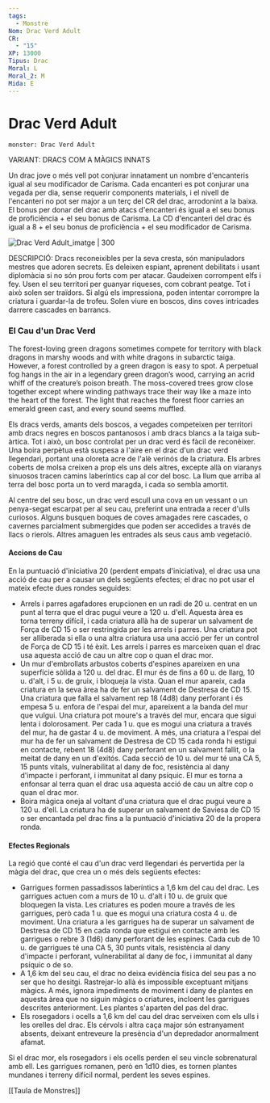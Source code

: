 ```yaml
---
tags:
  - Monstre
Nom: Drac Verd Adult
CR:
  - "15"
XP: 13000
Tipus: Drac
Moral: L
Moral_2: M
Mida: E
---
```

# Drac Verd Adult

```statblock
monster: Drac Verd Adult
```

VARIANT: DRACS COM A MÀGICS INNATS

Un drac jove o més vell pot conjurar innatament un nombre d'encanteris igual al seu modificador de Carisma. Cada encanteri es pot conjurar una vegada per dia, sense requerir components materials, i el nivell de l'encanteri no pot ser major a un terç del CR del drac, arrodonint a la baixa. El bonus per donar del drac amb atacs d'encanteri és igual a el seu bonus de proficiència + el seu bonus de Carisma. La CD d'encanteri del drac és igual a 8 + el seu bonus de proficiència + el seu modificador de Carisma.

![Drac Verd Adult_imatge |  300](https://i.pinimg.com/originals/00/10/02/001002cebdd0c51ac11c1f7f8cf98eec.png)

DESCRIPCIÓ: 
Dracs reconeixibles per la seva cresta, són manipuladors mestres que adoren secrets. Es deleixen espiant, aprenent debilitats i usant diplomàcia si no són prou forts com per atacar. Gaudeixen corrompent elfs i fey. Usen el seu territori per guanyar riqueses, com cobrant peatge. Tot i això solen ser traïdors. Si algú els impressiona, poden intentar corrompre la criatura i guardar-la de trofeu. Solen viure en boscos, dins coves intricades darrere cascades en barrancs.
### El Cau d'un Drac Verd

The forest-loving green dragons sometimes compete for territory with black dragons in marshy woods and with white dragons in subarctic taiga. However, a forest controlled by a green dragon is easy to spot. A perpetual fog hangs in the air in a legendary green dragon’s wood, carrying an acrid whiff of the creature’s poison breath. The moss-covered trees grow close together except where winding pathways trace their way like a maze into the heart of the forest. The light that reaches the forest floor carries an emerald green cast, and every sound seems muffled.

Els dracs verds, amants dels boscos, a vegades competeixen per territori amb dracs negres en boscos pantanosos i amb dracs blancs a la taiga sub-àrtica. Tot i això, un bosc controlat per un drac verd és fàcil de reconèixer. Una boira perpètua està suspesa a l'aire en el drac d'un drac verd llegendari, portant una oloreta acre de l'alè verinós de la criatura. Els arbres coberts de molsa creixen a prop els uns dels altres, excepte allà on viaranys sinuosos tracen camins laberíntics cap al cor del bosc. La llum que arriba al terra del bosc porta un to verd maragda, i cada so sembla amortit.

Al centre del seu bosc, un drac verd escull una cova en un vessant o un penya-segat escarpat per al seu cau, preferint una entrada a recer d'ulls curiosos. Alguns busquen boques de coves amagades rere cascades, o cavernes parcialment submergides que poden ser accedides a través de llacs o rierols. Altres amaguen les entrades als seus caus amb vegetació.
#### Accions de Cau

En la puntuació d'iniciativa 20 (perdent empats d'iniciativa), el drac usa una acció de cau per a causar un dels següents efectes; el drac no pot usar el mateix efecte dues rondes seguides:

- Arrels i parres agafadores erupcionen en un radi de 20 u. centrat en un punt al terra que el drac pugui veure a 120 u. d'ell. Aquesta àrea es torna terreny difícil, i cada criatura allà ha de superar un salvament de Força de CD 15 o ser restringida per les arrels i parres. Una criatura pot ser alliberada si ella o una altra criatura usa una acció per fer un control de Força de CD 15 i té èxit. Les arrels i parres es marceixen quan el drac usa aquesta acció de cau un altre cop o quan el drac mor.
- Un mur d'embrollats arbustos coberts d'espines apareixen en una superfície sòlida a 120 u. del drac. El mur és de fins a 60 u. de llarg, 10 u. d'alt, i 5 u. de gruix, i bloqueja la vista. Quan el mur apareix, cada criatura en la seva àrea ha de fer un salvament de Destresa de CD 15. Una criatura que falla el salvament rep 18 (4d8) dany perforant i és empesa 5 u. enfora de l'espai del mur, apareixent a la banda del mur que vulgui. Una criatura pot moure's a través del mur, encara que sigui lenta i dolorosament. Per cada 1 u. que es mogui una criatura a través del mur, ha de gastar 4 u. de moviment. A més, una criatura a l'espai del mur ha de fer un salvament de Destresa de CD 15 cada ronda hi estigui en contacte, rebent 18 (4d8) dany perforant en un salvament fallit, o la meitat de dany en un d'exitós. Cada secció de 10 u. del mur té una CA 5, 15 punts vitals, vulnerabilitat al dany de foc, resistència al dany d'impacte i perforant, i immunitat al dany psíquic. El mur es torna a enfonsar al terra quan el drac usa aquesta acció de cau un altre cop o quan el drac mor.
- Boira màgica oneja al voltant d'una criatura que el drac pugui veure a 120 u. d'ell. La criatura ha de superar un salvament de Saviesa de CD 15 o ser encantada pel drac fins a la puntuació d'iniciativa 20 de la propera ronda.
#### Efectes Regionals

La regió que conté el cau d'un drac verd llegendari és pervertida per la màgia del drac, que crea un o més dels següents efectes:

- Garrigues formen passadissos laberíntics a 1,6 km del cau del drac. Les garrigues actuen com a murs de 10 u. d'alt i 10 u. de gruix que bloquegen la vista. Les criatures es poden moure a través de les garrigues, però cada 1 u. que es mogui una criatura costa 4 u. de moviment. Una criatura a les garrigues ha de superar un salvament de Destresa de CD 15 en cada ronda que estigui en contacte amb les garrigues o rebre 3 (1d6) dany perforant de les espines. 
    Cada cub de 10 u. de garrigues té una CA 5, 30 punts vitals, resistència al dany d'impacte i perforant, vulnerabilitat al dany de foc, i immunitat al dany psíquic o de so.
- A 1,6 km del seu cau, el drac no deixa evidència física del seu pas a no ser que ho desitgi. Rastrejar-lo allà és impossible exceptuant mitjans màgics. A més, ignora impediments de moviment i dany de plantes en aquesta àrea que no siguin màgics o criatures, incloent les garrigues descrites anteriorment. Les plantes s'aparten del pas del drac.
- Els rosegadors i ocells a 1,6 km del cau del drac serveixen com els ulls i les orelles del drac. Els cérvols i altra caça major són estranyament absents, deixant entreveure la presència d'un depredador anormalment afamat.

Si el drac mor, els rosegadors i els ocells perden el seu vincle sobrenatural amb ell. Les garrigues romanen, però en 1d10 dies, es tornen plantes mundanes i terreny difícil normal, perdent les seves espines.

[[Taula de Monstres]]


